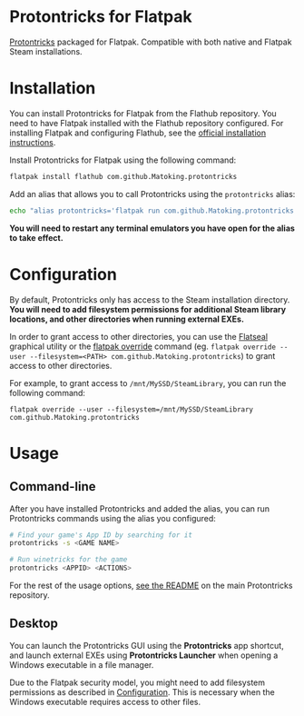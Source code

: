 Protontricks for Flatpak
========================

[Protontricks](https://github.com/Matoking/protontricks) packaged for Flatpak. Compatible with both native and Flatpak Steam installations.

# Installation

You can install Protontricks for Flatpak from the Flathub repository. You need to have Flatpak installed with the Flathub repository configured. For installing Flatpak and configuring Flathub, see the [official installation instructions](https://flatpak.org/setup/).

Install Protontricks for Flatpak using the following command:

```sh
flatpak install flathub com.github.Matoking.protontricks
```

Add an alias that allows you to call Protontricks using the `protontricks` alias:

```sh
echo "alias protontricks='flatpak run com.github.Matoking.protontricks'" >> ~/.bashrc
```

**You will need to restart any terminal emulators you have open for the alias to take effect.**

# Configuration

By default, Protontricks only has access to the Steam installation directory.
**You will need to add filesystem permissions for additional Steam library
locations, and other directories when running external EXEs.**

In order to grant access to other directories, you can use the
[Flatseal](https://flathub.org/apps/details/com.github.tchx84.Flatseal) graphical utility or
the [flatpak
override](https://docs.flatpak.org/en/latest/flatpak-command-reference.html?highlight=override#flatpak-override)
command (eg. `flatpak override --user --filesystem=<PATH> com.github.Matoking.protontricks`) to grant access to other directories.

For example, to grant access to `/mnt/MySSD/SteamLibrary`, you can run the following command:

```
flatpak override --user --filesystem=/mnt/MySSD/SteamLibrary com.github.Matoking.protontricks
```

# Usage

## Command-line

After you have installed Protontricks and added the alias, you can run Protontricks commands using the alias you configured:

```sh
# Find your game's App ID by searching for it
protontricks -s <GAME NAME>

# Run winetricks for the game
protontricks <APPID> <ACTIONS>
```

For the rest of the usage options, [see the README](https://github.com/Matoking/protontricks/blob/master/README.md) on the main Protontricks repository.

## Desktop

You can launch the Protontricks GUI using the **Protontricks** app shortcut,
and launch external EXEs using **Protontricks Launcher** when opening a Windows
executable in a file manager.

Due to the Flatpak security model, you might need to add filesystem permissions
as described in [Configuration](#Configuration). This is necessary when the Windows executable
requires access to other files.
